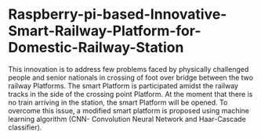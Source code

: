 # Raspberry-pi-based-Innovative-Smart-Railway-Platform-for-Domestic-Railway-Station
This innovation is to address few problems faced by physically challenged people and senior nationals in crossing of foot over bridge between the two railway Platforms. The smart Platform is participated amidst the railway tracks in the side of the crossing point Platform. At the moment that there is no train arriving in the station, the smart Platform will be opened. To overcome this issue, a modified smart platform is proposed using machine learning algorithm (CNN- Convolution Neural Network and Haar-Cascade classifier). 
